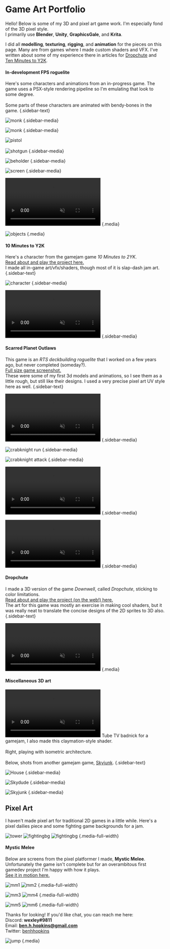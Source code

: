 # Game Art Portfolio

Hello! Below is some of my 3D and pixel art game work. I'm especially fond of the 3D pixel style.  
I primarily use **Blender**, **Unity**, **GraphicsGale**, and **Krita**.  

I did all **modelling**, **texturing**, **rigging**, and **animation** for the pieces on this page. Many are from games where I made custom shaders and VFX. I've written about some of my experience there in articles for [Dropchute](../dropchute/index.html) and [Ten Minutes to Y2K](../ten2y2k/index.html).

#### In-development FPS roguelite

<div class="sidebar-container">

Here's some characters and animations from an in-progress game. The game uses a PSX-style rendering pipeline so I'm emulating that look to some degree.<br/><br/>
Some parts of these characters are animated with bendy-bones in the game.
{.sidebar-text}

![monk](./media/monk.gif) {.sidebar-media}

</div>

<div class="sidebar-container">

![monk](./media/nun.gif) {.sidebar-media}

![pistol](./media/pistol.png)<br/><br/>
![shotgun](./media/shotgun.png) {.sidebar-media}

</div>

<div class="sidebar-container">

![beholder](./media/beholder.png) {.sidebar-media}

![screen](./media/fps_screen.png) {.sidebar-media}

</div>

<video autoplay loop muted playsinline src="media/firstperson.mp4"></video> {.media}

![objects](./media/objects.png) {.media}

#### 10 Minutes to Y2K

<div class="sidebar-container">

Here's a character from the gamejam game *10 Minutes to 2YK*.  
[Read about and play the project here.](../ten2y2k/index.html)  
I made all in-game art/vfx/shaders, though most of it is slap-dash jam art.
{.sidebar-text}

![character](./media/character_small.gif) {.sidebar-media}

</div>

<video autoplay loop muted playsinline src="media/hero.webm"></video> {.sidebar-media}

#### Scarred Planet Outlaws

<div class="sidebar-container">

This game is an *RTS deckbuilding roguelite* that I worked on a few years ago, but never completed (someday?).  
[Full size game screenshot.](./media/scarred_planet_screen.png)  
These were some of my first 3d models and animations, so I see them as a little rough, but still like their designs. I used a very precise pixel art UV style here as well.
{.sidebar-text}

<video autoplay loop muted playsinline src="media/rebel_leader.webm"></video> {.sidebar-media}

</div>

<div class="sidebar-container">

![crabknight run](./media/crabknight_run.gif) {.sidebar-media}

![crabknight attack](./media/crabknight_attack.gif) {.sidebar-media}

</div>

<div class="sidebar-container">

<video autoplay loop muted playsinline src="media/biker.webm"></video> {.sidebar-media}

<video autoplay loop muted playsinline src="media/turret.webm"></video> {.sidebar-media}

</div>

#### Dropchute

I made a 3D version of the game *Downwell*, called *Dropchute*, sticking to color limitations.  
[Read about and play the project (on the web!) here.](../dropchute/index.html)  
The art for this game was mostly an exercise in making cool shaders, but it was really neat to translate the concise designs of the 2D sprites to 3D also.
{.sidebar-text}

<video autoplay loop muted playsinline src="media/dropchute1_enemies.webm"></video> {.media}

#### Miscellaneous 3D art

<div class="sidebar-container">

<video autoplay loop muted playsinline src="media/tv.webm"></video>
Tube TV badnick for a gamejam, I also made this claymation-style shader.<br/><br/>
Right, playing with isometric architecture.<br/><br/>
Below, shots from another gamejam game, [Skyjunk](../skyjunk/index.html).
{.sidebar-text}

![House](./media/house.png) {.sidebar-media}

</div>

<div class="sidebar-container">

![Skydude](./media/skydude.gif) {.sidebar-media}

![Skyjunk](./media/skyjunk1.png) {.sidebar-media}

</div>

## Pixel Art

I haven't made pixel art for traditional 2D games in a little while. Here's a pixel dailies piece and some fighting game backgrounds for a jam.

![tower](./media/overgrown_tower.png)
![fightingbg](./media/fighting_game_bg.gif)
![fightingbg](./media/fighting_game_bg2.png) {.media-full-width}

#### Mystic Melee

Below are screens from the pixel platformer I made, **Mystic Melee**. Unfortunately the game isn't complete but for an overambitous first gamedev project I'm happy with how it plays.  
[See it in motion here.](https://www.youtube.com/watch?v=TYYssafX3so)

![mm1](./media/mm6.png) 
![mm2](./media/mm5.png) {.media-full-width}

![mm3](./media/mm3.png) 
![mm4](./media/mm4.png) {.media-full-width}

![mm5](./media/mm2.png) 
![mm6](./media/mm1.png) {.media-full-width}

Thanks for looking! If you'd like chat, you can reach me here:<br/>
Discord:    **wexley#9811**<br/>
Email:  **ben.h.hopkins@gmail.com**<br/>
Twitter:    [benhhopkins](https://twitter.com/benhhopkins)

![jump](./media/frog_4x.gif) {.media}
